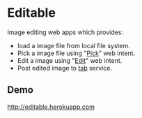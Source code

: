 Editable
========

Image editing web apps which provides:

* load a image file from local file system.
* Pick a image file using "[Pick](http://webintents.org/pick)" web intent.
* Edit a image using "[Edit](http://webintents.org/edit)" web intent.
* Post edited image to [tab](http://tab.do) service.

## Demo
http://editable.herokuapp.com